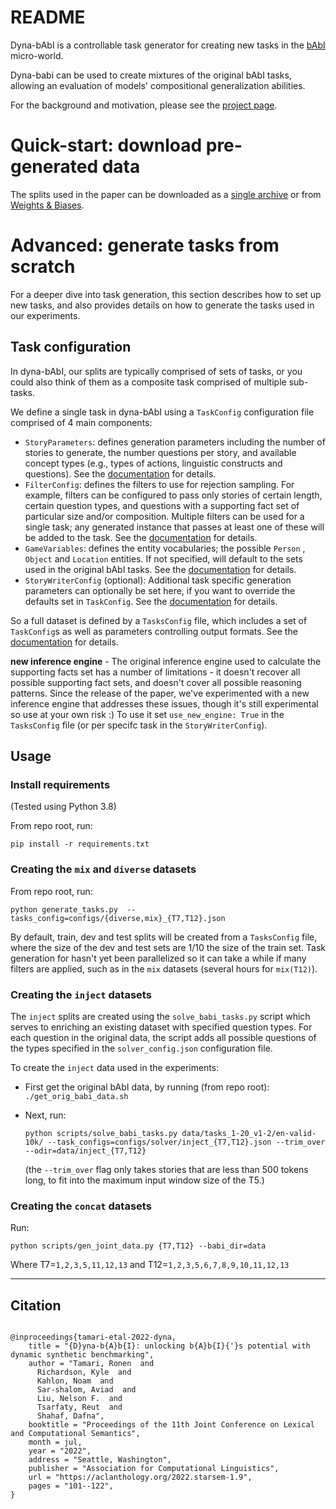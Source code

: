 # README


Dyna-bAbI is a controllable task generator for creating new tasks in the [bAbI](https://arxiv.org/abs/1502.05698) micro-world.

Dyna-babi can be used to create mixtures of the original bAbI tasks, allowing an evaluation of models' compositional generalization abilities.

For the background and motivation, please see the [project page](https://www.notion.so/Dyna-bAbI-project-page-3585f82147734f5a9c6790e0152e8552).

# Quick-start: download pre-generated data

The splits used in the paper can be downloaded as a [single archive](https://drive.google.com/file/d/18j9rEnIaa0C9S1DyWY3eQwQNtTKcdJcu/view?usp=sharing) or from [Weights & Biases](https://wandb.ai/dyna-babi/datasets/artifacts/).

# Advanced: generate tasks from scratch

For a deeper dive into task generation, this section describes how to set up new tasks, and also provides details on how to generate the tasks used in our experiments.

## Task configuration

In dyna-bAbI, our splits are typically comprised of sets of tasks, or you could also think of them as a composite task comprised of multiple sub-tasks. 

We define a single task in dyna-bAbI using a `TaskConfig` configuration file comprised of 4 main components:

- `StoryParameters`: defines generation parameters including the number of stories to generate, the number questions per story, and available concept types (e.g., types of actions, linguistic constructs and questions). See the [documentation](dyna_babi/game_variables_parser.py#L64) for details.
- `FilterConfig`: defines the filters to use for rejection sampling. For example, filters can be configured to pass only stories of certain length, certain question types, and questions with a supporting fact set of particular size and/or composition. Multiple filters can be used for a single task; any generated instance that passes at least one of these will be added to the task. See the [documentation](dyna_babi/story_filter.py#L28) for details.
- `GameVariables`: defines the entity vocabularies; the possible `Person` , `Object` and `Location` entities. If not specified, will default to the sets used in the original bAbI tasks. See the [documentation](dyna_babi/game_variables_parser.py#L10) for details.
- `StoryWriterConfig` (optional): Additional task specific generation parameters can optionally be set here, if you want to override the defaults set in `TaskConfig`. See the [documentation](dyna_babi/story_writer.py#L69) for details. 

So a full dataset is defined by a `TasksConfig` file, which includes a set of `TaskConfig`s as well as parameters controlling output formats. See the [documentation](dyna_babi/tasks_writer.py#L36) for details. 

**new inference engine** - The original inference engine used to calculate the supporting facts set has a number of limitations - it doesn't recover all possible supporting fact sets, and doesn't cover all possible reasoning patterns. Since the release of the paper, we've experimented with a new inference engine that addresses these issues, though it's still experimental so use at your own risk :) To use it set `use_new_engine: True` in the `TasksConfig` file (or per specifc task in the `StoryWriterConfig`).

## Usage

### Install requirements

(Tested using Python 3.8)

From repo root, run:

```
pip install -r requirements.txt
```


### Creating the `mix` and `diverse` datasets

From repo root, run:

```
python generate_tasks.py  --tasks_config=configs/{diverse,mix}_{T7,T12}.json
```

By default, train, dev and test splits will be created from a `TasksConfig` file, where the size of the dev and test sets are 1/10 the size of the train set. Task generation for hasn't yet been parallelized so it can take a while if many filters are applied, such as in the `mix` datasets (several hours for `mix(T12)`).

### Creating the `inject` datasets

The `inject` splits are created using the `solve_babi_tasks.py` script which serves to enriching an existing dataset with specified question types. For each question in the original data, the script adds all possible questions of the types specified in the `solver_config.json` configuration file. 

To create the `inject` data used in the experiments:

- First get the original bAbI data, by running (from repo root): `./get_orig_babi_data.sh`
- Next, run:
    
    ```
    python scripts/solve_babi_tasks.py data/tasks_1-20_v1-2/en-valid-10k/ --task_configs=configs/solver/inject_{T7,T12}.json --trim_over --odir=data/inject_{T7,T12}
    ```
    
    (the `--trim_over` flag only takes stories that are less than 500 tokens long, to fit into the maximum input window size of the T5.)
    

### Creating the `concat` datasets

Run:

```
python scripts/gen_joint_data.py {T7,T12} --babi_dir=data
```

Where T7=`1,2,3,5,11,12,13` and T12=`1,2,3,5,6,7,8,9,10,11,12,13`

---

## Citation

```

@inproceedings{tamari-etal-2022-dyna,
    title = "{D}yna-b{A}b{I}: unlocking b{A}b{I}{'}s potential with dynamic synthetic benchmarking",
    author = "Tamari, Ronen  and
      Richardson, Kyle  and
      Kahlon, Noam  and
      Sar-shalom, Aviad  and
      Liu, Nelson F.  and
      Tsarfaty, Reut  and
      Shahaf, Dafna",
    booktitle = "Proceedings of the 11th Joint Conference on Lexical and Computational Semantics",
    month = jul,
    year = "2022",
    address = "Seattle, Washington",
    publisher = "Association for Computational Linguistics",
    url = "https://aclanthology.org/2022.starsem-1.9",
    pages = "101--122",
}
```